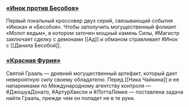 ### [**«Инок против Бесобоя»**](https://bookmate.ru/comicbooks/G0nGqHWk??utm_source=bookmate&utm_medium=selfpromo_bookmate&utm_campaign=bubble&utm_term=&utm_content=)

Первый локальный кроссовер двух серий, связывающий события «Инока» и «Бесобоя». Чтобы заполучить могущественный фолиант «Молот ведьм», в котором заточен мощный камень Силы, #Магистр заключает сделку с демонами [[Ад]] и обманом стравливает #Инок с [[Данила Бесобой]].

### [**«Красная Фурия»**](https://bookmate.ru/series/GVHO2I3m?utm_source=bookmate&utm_medium=selfpromo_bookmate&utm_campaign=bubble&utm_term=&utm_content=)

Святой Грааль — древний могущественный артефакт, который дает невероятную силу своему обладателю. Перед [[Ника Чайкина]] и ее напарниками по Международному агентству контроля — #ДжошуаДонато, #АртурХаксли и #ЛоттаЛемке — поставлена задача найти Грааль, прежде чем он попадет не в те руки.

